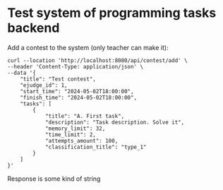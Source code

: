# Test system of programming tasks backend

Add a contest to the system (only teacher can make it):

```curl
curl --location 'http://localhost:8080/api/contest/add' \
--header 'Content-Type: application/json' \
--data '{
    "title": "Test contest",
    "ejudge_id": 1,
    "start_time": "2024-05-02T18:00:00",
    "finish_time": "2024-05-02T18:00:00",
    "tasks": [
        {
            "title": "A. First task",
            "description": "Task description. Solve it",
            "memory_limit": 32,
            "time_limit": 2,
            "attempts_amount": 100,
            "classification_title": "type_1"
        }
    ]
}'
```

Response is some kind of string

